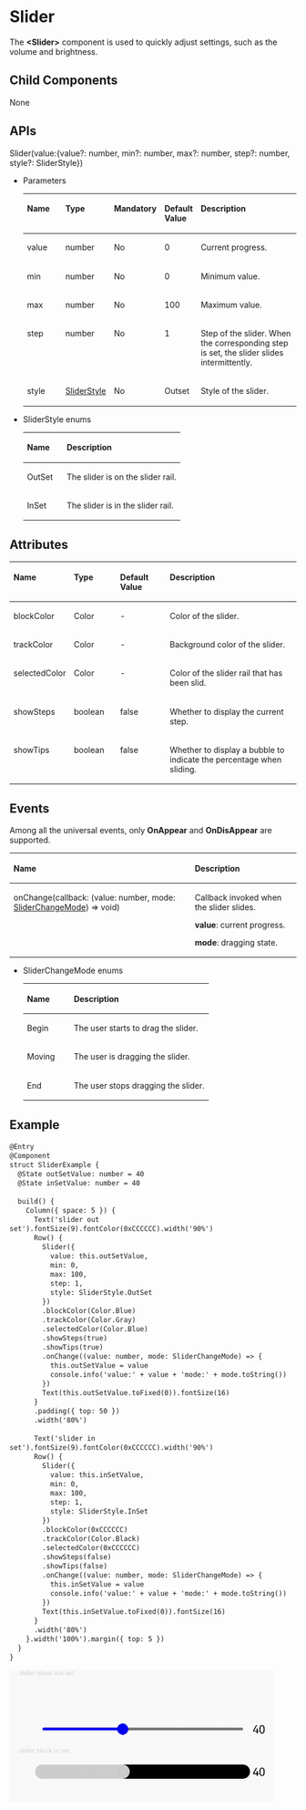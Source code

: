 # Slider<a name="EN-US_TOPIC_0000001196785701"></a>

The  **<Slider\>**  component is used to quickly adjust settings, such as the volume and brightness.

## Child Components<a name="section53281531154915"></a>

None

## APIs<a name="section1989913519718"></a>

Slider\(value:\{value?: number, min?: number, max?: number, step?: number, style?: SliderStyle\}\)

-   Parameters

    <a name="table1392916196212"></a>
    <table><thead align="left"><tr id="row19306191218"><th class="cellrowborder" valign="top" width="16.11%" id="mcps1.1.6.1.1"><p id="p199307193217"><a name="p199307193217"></a><a name="p199307193217"></a>Name</p>
    </th>
    <th class="cellrowborder" valign="top" width="14.01%" id="mcps1.1.6.1.2"><p id="p119302191128"><a name="p119302191128"></a><a name="p119302191128"></a>Type</p>
    </th>
    <th class="cellrowborder" valign="top" width="11.99%" id="mcps1.1.6.1.3"><p id="p7930141911211"><a name="p7930141911211"></a><a name="p7930141911211"></a>Mandatory</p>
    </th>
    <th class="cellrowborder" valign="top" width="11.709999999999999%" id="mcps1.1.6.1.4"><p id="p1393020194219"><a name="p1393020194219"></a><a name="p1393020194219"></a>Default Value</p>
    </th>
    <th class="cellrowborder" valign="top" width="46.18%" id="mcps1.1.6.1.5"><p id="p693061912210"><a name="p693061912210"></a><a name="p693061912210"></a>Description</p>
    </th>
    </tr>
    </thead>
    <tbody><tr id="row1093021911217"><td class="cellrowborder" valign="top" width="16.11%" headers="mcps1.1.6.1.1 "><p id="p119307198218"><a name="p119307198218"></a><a name="p119307198218"></a>value</p>
    </td>
    <td class="cellrowborder" valign="top" width="14.01%" headers="mcps1.1.6.1.2 "><p id="p129301719828"><a name="p129301719828"></a><a name="p129301719828"></a>number</p>
    </td>
    <td class="cellrowborder" valign="top" width="11.99%" headers="mcps1.1.6.1.3 "><p id="p893091913213"><a name="p893091913213"></a><a name="p893091913213"></a>No</p>
    </td>
    <td class="cellrowborder" valign="top" width="11.709999999999999%" headers="mcps1.1.6.1.4 "><p id="p421641117507"><a name="p421641117507"></a><a name="p421641117507"></a>0</p>
    </td>
    <td class="cellrowborder" valign="top" width="46.18%" headers="mcps1.1.6.1.5 "><p id="p693016198212"><a name="p693016198212"></a><a name="p693016198212"></a>Current progress.</p>
    </td>
    </tr>
    <tr id="row199301191726"><td class="cellrowborder" valign="top" width="16.11%" headers="mcps1.1.6.1.1 "><p id="p0930419923"><a name="p0930419923"></a><a name="p0930419923"></a>min</p>
    </td>
    <td class="cellrowborder" valign="top" width="14.01%" headers="mcps1.1.6.1.2 "><p id="p1993071918217"><a name="p1993071918217"></a><a name="p1993071918217"></a>number</p>
    </td>
    <td class="cellrowborder" valign="top" width="11.99%" headers="mcps1.1.6.1.3 "><p id="p29309191029"><a name="p29309191029"></a><a name="p29309191029"></a>No</p>
    </td>
    <td class="cellrowborder" valign="top" width="11.709999999999999%" headers="mcps1.1.6.1.4 "><p id="p393019193220"><a name="p393019193220"></a><a name="p393019193220"></a>0</p>
    </td>
    <td class="cellrowborder" valign="top" width="46.18%" headers="mcps1.1.6.1.5 "><p id="p793001918220"><a name="p793001918220"></a><a name="p793001918220"></a>Minimum value.</p>
    </td>
    </tr>
    <tr id="row1272345516214"><td class="cellrowborder" valign="top" width="16.11%" headers="mcps1.1.6.1.1 "><p id="p12723105511214"><a name="p12723105511214"></a><a name="p12723105511214"></a>max</p>
    </td>
    <td class="cellrowborder" valign="top" width="14.01%" headers="mcps1.1.6.1.2 "><p id="p172345511213"><a name="p172345511213"></a><a name="p172345511213"></a>number</p>
    </td>
    <td class="cellrowborder" valign="top" width="11.99%" headers="mcps1.1.6.1.3 "><p id="p672316554211"><a name="p672316554211"></a><a name="p672316554211"></a>No</p>
    </td>
    <td class="cellrowborder" valign="top" width="11.709999999999999%" headers="mcps1.1.6.1.4 "><p id="p187241455022"><a name="p187241455022"></a><a name="p187241455022"></a>100</p>
    </td>
    <td class="cellrowborder" valign="top" width="46.18%" headers="mcps1.1.6.1.5 "><p id="p1472495511213"><a name="p1472495511213"></a><a name="p1472495511213"></a>Maximum value.</p>
    </td>
    </tr>
    <tr id="row727120511728"><td class="cellrowborder" valign="top" width="16.11%" headers="mcps1.1.6.1.1 "><p id="p1327110515216"><a name="p1327110515216"></a><a name="p1327110515216"></a>step</p>
    </td>
    <td class="cellrowborder" valign="top" width="14.01%" headers="mcps1.1.6.1.2 "><p id="p9271125114215"><a name="p9271125114215"></a><a name="p9271125114215"></a>number</p>
    </td>
    <td class="cellrowborder" valign="top" width="11.99%" headers="mcps1.1.6.1.3 "><p id="p152711751328"><a name="p152711751328"></a><a name="p152711751328"></a>No</p>
    </td>
    <td class="cellrowborder" valign="top" width="11.709999999999999%" headers="mcps1.1.6.1.4 "><p id="p72711251121"><a name="p72711251121"></a><a name="p72711251121"></a>1</p>
    </td>
    <td class="cellrowborder" valign="top" width="46.18%" headers="mcps1.1.6.1.5 "><p id="p11271195118217"><a name="p11271195118217"></a><a name="p11271195118217"></a>Step of the slider. When the corresponding step is set, the slider slides intermittently.</p>
    </td>
    </tr>
    <tr id="row153190591429"><td class="cellrowborder" valign="top" width="16.11%" headers="mcps1.1.6.1.1 "><p id="p14319459729"><a name="p14319459729"></a><a name="p14319459729"></a>style</p>
    </td>
    <td class="cellrowborder" valign="top" width="14.01%" headers="mcps1.1.6.1.2 "><p id="p1131911595213"><a name="p1131911595213"></a><a name="p1131911595213"></a><a href="#li1754841215312">SliderStyle</a></p>
    </td>
    <td class="cellrowborder" valign="top" width="11.99%" headers="mcps1.1.6.1.3 "><p id="p23195591625"><a name="p23195591625"></a><a name="p23195591625"></a>No</p>
    </td>
    <td class="cellrowborder" valign="top" width="11.709999999999999%" headers="mcps1.1.6.1.4 "><p id="p1031915594211"><a name="p1031915594211"></a><a name="p1031915594211"></a>Outset</p>
    </td>
    <td class="cellrowborder" valign="top" width="46.18%" headers="mcps1.1.6.1.5 "><p id="p14319959825"><a name="p14319959825"></a><a name="p14319959825"></a>Style of the slider.</p>
    </td>
    </tr>
    </tbody>
    </table>

-   <a name="li1754841215312"></a>SliderStyle enums

    <a name="table3452114216394"></a>
    <table><thead align="left"><tr id="row245219426397"><th class="cellrowborder" valign="top" width="25.2%" id="mcps1.1.3.1.1"><p id="p545244283914"><a name="p545244283914"></a><a name="p545244283914"></a>Name</p>
    </th>
    <th class="cellrowborder" valign="top" width="74.8%" id="mcps1.1.3.1.2"><p id="p2452114203917"><a name="p2452114203917"></a><a name="p2452114203917"></a>Description</p>
    </th>
    </tr>
    </thead>
    <tbody><tr id="row6452144218390"><td class="cellrowborder" valign="top" width="25.2%" headers="mcps1.1.3.1.1 "><p id="p34529427398"><a name="p34529427398"></a><a name="p34529427398"></a>OutSet</p>
    </td>
    <td class="cellrowborder" valign="top" width="74.8%" headers="mcps1.1.3.1.2 "><p id="p1245211421393"><a name="p1245211421393"></a><a name="p1245211421393"></a>The slider is on the slider rail.</p>
    </td>
    </tr>
    <tr id="row12452184217398"><td class="cellrowborder" valign="top" width="25.2%" headers="mcps1.1.3.1.1 "><p id="p54523425398"><a name="p54523425398"></a><a name="p54523425398"></a>InSet</p>
    </td>
    <td class="cellrowborder" valign="top" width="74.8%" headers="mcps1.1.3.1.2 "><p id="p745215426391"><a name="p745215426391"></a><a name="p745215426391"></a>The slider is in the slider rail.</p>
    </td>
    </tr>
    </tbody>
    </table>


## Attributes<a name="section18430105671014"></a>

<a name="table181736291110"></a>
<table><thead align="left"><tr id="row1117442161117"><th class="cellrowborder" valign="top" width="18.72%" id="mcps1.1.5.1.1"><p id="p2017411217117"><a name="p2017411217117"></a><a name="p2017411217117"></a>Name</p>
</th>
<th class="cellrowborder" valign="top" width="16.33%" id="mcps1.1.5.1.2"><p id="p1517432171118"><a name="p1517432171118"></a><a name="p1517432171118"></a>Type</p>
</th>
<th class="cellrowborder" valign="top" width="17.62%" id="mcps1.1.5.1.3"><p id="p11174326110"><a name="p11174326110"></a><a name="p11174326110"></a>Default Value</p>
</th>
<th class="cellrowborder" valign="top" width="47.33%" id="mcps1.1.5.1.4"><p id="p20174826118"><a name="p20174826118"></a><a name="p20174826118"></a>Description</p>
</th>
</tr>
</thead>
<tbody><tr id="row1007mcpsimp"><td class="cellrowborder" valign="top" width="18.72%" headers="mcps1.1.5.1.1 "><p id="p1009mcpsimp"><a name="p1009mcpsimp"></a><a name="p1009mcpsimp"></a>blockColor</p>
</td>
<td class="cellrowborder" valign="top" width="16.33%" headers="mcps1.1.5.1.2 "><p id="p1011mcpsimp"><a name="p1011mcpsimp"></a><a name="p1011mcpsimp"></a>Color</p>
</td>
<td class="cellrowborder" valign="top" width="17.62%" headers="mcps1.1.5.1.3 "><p id="p1013mcpsimp"><a name="p1013mcpsimp"></a><a name="p1013mcpsimp"></a>-</p>
</td>
<td class="cellrowborder" valign="top" width="47.33%" headers="mcps1.1.5.1.4 "><p id="p218541705511"><a name="p218541705511"></a><a name="p218541705511"></a>Color of the slider.</p>
</td>
</tr>
<tr id="row173321411165311"><td class="cellrowborder" valign="top" width="18.72%" headers="mcps1.1.5.1.1 "><p id="p1332201195316"><a name="p1332201195316"></a><a name="p1332201195316"></a>trackColor</p>
</td>
<td class="cellrowborder" valign="top" width="16.33%" headers="mcps1.1.5.1.2 "><p id="p43327112538"><a name="p43327112538"></a><a name="p43327112538"></a>Color</p>
</td>
<td class="cellrowborder" valign="top" width="17.62%" headers="mcps1.1.5.1.3 "><p id="p193322011185315"><a name="p193322011185315"></a><a name="p193322011185315"></a>-</p>
</td>
<td class="cellrowborder" valign="top" width="47.33%" headers="mcps1.1.5.1.4 "><p id="p68256235554"><a name="p68256235554"></a><a name="p68256235554"></a>Background color of the slider.</p>
</td>
</tr>
<tr id="row4821201513537"><td class="cellrowborder" valign="top" width="18.72%" headers="mcps1.1.5.1.1 "><p id="p2822615195315"><a name="p2822615195315"></a><a name="p2822615195315"></a>selectedColor</p>
</td>
<td class="cellrowborder" valign="top" width="16.33%" headers="mcps1.1.5.1.2 "><p id="p198221415155318"><a name="p198221415155318"></a><a name="p198221415155318"></a>Color</p>
</td>
<td class="cellrowborder" valign="top" width="17.62%" headers="mcps1.1.5.1.3 "><p id="p19822191511533"><a name="p19822191511533"></a><a name="p19822191511533"></a>-</p>
</td>
<td class="cellrowborder" valign="top" width="47.33%" headers="mcps1.1.5.1.4 "><p id="p12822151515311"><a name="p12822151515311"></a><a name="p12822151515311"></a>Color of the slider rail that has been slid.</p>
</td>
</tr>
<tr id="row752815895218"><td class="cellrowborder" valign="top" width="18.72%" headers="mcps1.1.5.1.1 "><p id="p185284589526"><a name="p185284589526"></a><a name="p185284589526"></a>showSteps</p>
</td>
<td class="cellrowborder" valign="top" width="16.33%" headers="mcps1.1.5.1.2 "><p id="p752814585523"><a name="p752814585523"></a><a name="p752814585523"></a>boolean</p>
</td>
<td class="cellrowborder" valign="top" width="17.62%" headers="mcps1.1.5.1.3 "><p id="p452918585527"><a name="p452918585527"></a><a name="p452918585527"></a>false</p>
</td>
<td class="cellrowborder" valign="top" width="47.33%" headers="mcps1.1.5.1.4 "><p id="p16529858195210"><a name="p16529858195210"></a><a name="p16529858195210"></a>Whether to display the current step.</p>
</td>
</tr>
<tr id="row15632175145210"><td class="cellrowborder" valign="top" width="18.72%" headers="mcps1.1.5.1.1 "><p id="p1863395113526"><a name="p1863395113526"></a><a name="p1863395113526"></a>showTips</p>
</td>
<td class="cellrowborder" valign="top" width="16.33%" headers="mcps1.1.5.1.2 "><p id="p10633165175217"><a name="p10633165175217"></a><a name="p10633165175217"></a>boolean</p>
</td>
<td class="cellrowborder" valign="top" width="17.62%" headers="mcps1.1.5.1.3 "><p id="p2633125175210"><a name="p2633125175210"></a><a name="p2633125175210"></a>false</p>
</td>
<td class="cellrowborder" valign="top" width="47.33%" headers="mcps1.1.5.1.4 "><p id="p9634125116523"><a name="p9634125116523"></a><a name="p9634125116523"></a>Whether to display a bubble to indicate the percentage when sliding.</p>
</td>
</tr>
</tbody>
</table>

## Events<a name="section449664852016"></a>

Among all the universal events, only  **OnAppear**  and  **OnDisAppear**  are supported.

<a name="table952mcpsimp"></a>
<table><thead align="left"><tr id="row959mcpsimp"><th class="cellrowborder" colspan="2" valign="top" id="mcps1.1.4.1.1"><p id="p963mcpsimp"><a name="p963mcpsimp"></a><a name="p963mcpsimp"></a>Name</p>
</th>
<th class="cellrowborder" valign="top" id="mcps1.1.4.1.2"><p id="p967mcpsimp"><a name="p967mcpsimp"></a><a name="p967mcpsimp"></a>Description</p>
</th>
</tr>
</thead>
<tbody><tr id="row163041291058"><td class="cellrowborder" colspan="2" valign="top" headers="mcps1.1.4.1.1 "><p id="p1352619001912"><a name="p1352619001912"></a><a name="p1352619001912"></a>onChange(callback: (value: number, mode: <a href="#li164030311374">SliderChangeMode</a>) =&gt; void)</p>
</td>
<td class="cellrowborder" valign="top" headers="mcps1.1.4.1.2 "><p id="p18583122017217"><a name="p18583122017217"></a><a name="p18583122017217"></a>Callback invoked when the slider slides.</p>
<p id="p167349586143"><a name="p167349586143"></a><a name="p167349586143"></a><strong id="b13575711113919"><a name="b13575711113919"></a><a name="b13575711113919"></a>value</strong>: current progress.</p>
<p id="p971045311329"><a name="p971045311329"></a><a name="p971045311329"></a><strong id="b82690189394"><a name="b82690189394"></a><a name="b82690189394"></a>mode</strong>: dragging state.</p>
</td>
</tr>
</tbody>
</table>

-   <a name="li164030311374"></a>SliderChangeMode enums

    <a name="table1256714217311"></a>
    <table><thead align="left"><tr id="row356762110317"><th class="cellrowborder" valign="top" width="25.2%" id="mcps1.1.3.1.1"><p id="p1056719211930"><a name="p1056719211930"></a><a name="p1056719211930"></a>Name</p>
    </th>
    <th class="cellrowborder" valign="top" width="74.8%" id="mcps1.1.3.1.2"><p id="p18567221931"><a name="p18567221931"></a><a name="p18567221931"></a>Description</p>
    </th>
    </tr>
    </thead>
    <tbody><tr id="row1356772112319"><td class="cellrowborder" valign="top" width="25.2%" headers="mcps1.1.3.1.1 "><p id="p756720210315"><a name="p756720210315"></a><a name="p756720210315"></a>Begin</p>
    </td>
    <td class="cellrowborder" valign="top" width="74.8%" headers="mcps1.1.3.1.2 "><p id="p3567142116311"><a name="p3567142116311"></a><a name="p3567142116311"></a>The user starts to drag the slider.</p>
    </td>
    </tr>
    <tr id="row14567102116319"><td class="cellrowborder" valign="top" width="25.2%" headers="mcps1.1.3.1.1 "><p id="p1156732110311"><a name="p1156732110311"></a><a name="p1156732110311"></a>Moving</p>
    </td>
    <td class="cellrowborder" valign="top" width="74.8%" headers="mcps1.1.3.1.2 "><p id="p356716211030"><a name="p356716211030"></a><a name="p356716211030"></a>The user is dragging the slider.</p>
    </td>
    </tr>
    <tr id="row9452134213392"><td class="cellrowborder" valign="top" width="25.2%" headers="mcps1.1.3.1.1 "><p id="p510719111403"><a name="p510719111403"></a><a name="p510719111403"></a>End</p>
    </td>
    <td class="cellrowborder" valign="top" width="74.8%" headers="mcps1.1.3.1.2 "><p id="p154533425394"><a name="p154533425394"></a><a name="p154533425394"></a>The user stops dragging the slider.</p>
    </td>
    </tr>
    </tbody>
    </table>


## Example<a name="section13800193662114"></a>

```
@Entry
@Component
struct SliderExample {
  @State outSetValue: number = 40
  @State inSetValue: number = 40

  build() {
    Column({ space: 5 }) {
      Text('slider out set').fontSize(9).fontColor(0xCCCCCC).width('90%')
      Row() {
        Slider({
          value: this.outSetValue,
          min: 0,
          max: 100,
          step: 1,
          style: SliderStyle.OutSet
        })
        .blockColor(Color.Blue)
        .trackColor(Color.Gray)
        .selectedColor(Color.Blue)
        .showSteps(true)
        .showTips(true)
        .onChange((value: number, mode: SliderChangeMode) => {
          this.outSetValue = value
          console.info('value:' + value + 'mode:' + mode.toString())
        })
        Text(this.outSetValue.toFixed(0)).fontSize(16)
      }
      .padding({ top: 50 })
      .width('80%')

      Text('slider in set').fontSize(9).fontColor(0xCCCCCC).width('90%')
      Row() {
        Slider({
          value: this.inSetValue,
          min: 0,
          max: 100,
          step: 1,
          style: SliderStyle.InSet
        })
        .blockColor(0xCCCCCC)
        .trackColor(Color.Black)
        .selectedColor(0xCCCCCC)
        .showSteps(false)
        .showTips(false)
        .onChange((value: number, mode: SliderChangeMode) => {
          this.inSetValue = value
          console.info('value:' + value + 'mode:' + mode.toString())
        })
        Text(this.inSetValue.toFixed(0)).fontSize(16)
      }
      .width('80%')
    }.width('100%').margin({ top: 5 })
  }
}
```

![](figures/sider.gif)

